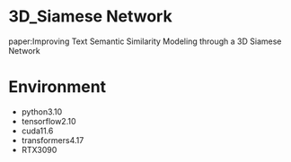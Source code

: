 # 3D_Siamese Network
paper:Improving Text Semantic Similarity Modeling through a 3D Siamese Network
# Environment
+ python3.10
+ tensorflow2.10
+ cuda11.6
+ transformers4.17
+ RTX3090

